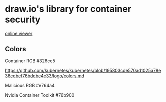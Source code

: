 # draw.io's library for container security

[online viewer](https://viewer.diagrams.net/?tags=%7B%7D&lightbox=1&highlight=0000ff&edit=_blank&layers=1&nav=1&title=container-security.drawio&dark=auto#R%3Cmxfile%3E%3Cdiagram%20name%3D%22%E7%AC%AC%201%20%E9%A1%B5%22%20id%3D%22YZmrKU8q_Y922zkSv-o2%22%3E7V1rV%2BLK0v41s9Y5H7YrV5SPkSATXxIGDePgNwycyE08gkLy6996qjshwaB4Ad37ZC4LSDp9qa6ueurSnR96bbpqPPTub91ZfzD5oSn91Q%2Fd%2FqFp2olZoQ9cicQV1axq4kr4MOzLa%2BsLl8N4IC8q8urjsD%2BY5wouZrPJYnifvxjM7u4GwSJ3rffwMFvmi%2F1nNsm3et8LB88uXAa9yfOrV8P%2B4lZcPTGV9fWfg2F4m7SsKvLOtJcUlhfmt73%2BbJm5pNd%2F6LWH2Wwhvk1XtcEE1EvoIp4723I37djD4G6xywNnJ6fxSefWnAz%2Fe3b%2B6%2F%2F%2BCn7PH%2F6StTz1Jo9ywLKziyihAPX7Hl%2BHUybV6dPgYTEkAjV7N4PJr9l8uBjO7uj%2BzWyxmE0zBazJMMSNxeyervLj1vxeTJKSXKHv%2Fd6i90O3xE%2FtbP4U%2FtBOV1Pqe%2B2XXTVurpZhf%2Fo7CrTJ081IGbqXxtIZnsb9xtnjdeNsfqOZk1%2BX5483kUNP%2Fxotby%2FqVfv32aR9cUmlpkHYOftd8%2BsT26k5i2ZU%2FeMq7lNTuehc1E793%2BMgpBpXdP3MHzqhM71V%2Bj%2BtCv3W%2B3rw2I%2Fdxxv9%2FK5JLNz9czrrXXlxU%2FWuLqKTVXNUf7o4u6g3dU%2B7juur5vRCua5RL05%2F%2FaQr0any69JZeXE7bvlj1YsDtWW7JvV9dNM4i4NYGVJtTzfUan86mfSV86eBTeOrWUvHri%2FdUTt0fSvyas7m%2BFdUB9Fl9ch1%2FLxQAnv21KT%2B9iNTdyPzKZgGT%2B7IWrq1KigwdH5ai95Vu%2BqM6krLD%2FT18%2FfGTWPy2HupHn9sti6rolxEfdEm434jpLocqt8Je43f99faLcYaubY1%2FDVaLbt%2FLmZOg9obK6Y76j56dqBRPaELKo1chX%2FfdVU37j66cbhs%2BZ3o0h7rzVEnot%2Br%2FlDJ3evZYdSqGabnO3Hr5yy8uVSof8bKsx3D84PQo1ly%2FXbUsjv6pV3X3ZqheaMu%2Fe9rbjxeNkeWeLYRai3beRT3uhq1Q3NjPbr2WHVHrjEYni6aftvwIgP9XVI%2Fc3X3R45C7Rqi%2FMWs6QcxcYHijkLV07sLmjP6LfrsNcJMH%2FsVp6Gs6Dq11da9Ud107FNto%2Fwi19ZQiTzbfWzZ3HelZ2fbIhr4ddOjtZDS9mc3X76WpVFfa%2Fr5vmfbGowVveWH1LdQw33iP8UbGnzP9S%2Fmru8YmDfXd2OvZq28EcZB8zjq6tSO6Q6J3tyPievF3ag5ckzPpn5GVkR9e5TztLq0HY34V3ftDvXLmxP9iB%2BI3uhTZJl0z2j5dcO9ChctH%2FMkaOXbTkRjNal9k56lddHWqA2uk%2BhGa8uhsQTU1qRCvL1sXk3GvPaIp1rEo9fTyfyG1pYTu5E39SbeJa%2FSWpU5lWTGU6Bf3%2F0KIfHw71SKRZJkg9VWeaumUpz032A2HSweIioiVd2JlPvLtdpQK%2FLabVZlJBd7UlWFaVVraU5fpEB%2Fg3DXSuF%2BIOGue3ZXb9nt6GuFu2O27G5UCvdSuP8PCPeIxqS5UUa4ax2q7%2BLWq%2B1RuK82hPa3EfZ6gbCvTKjZ0xv6Ei543OLCf2Y0yKwaqPz3cZbc%2BGvONphFBXTtfiUek%2FeTik5782FABWqz6f3sDiSTNVPPReX5BulyphMbKuhh9njXH2BoKt1e3g4Xg8v7XoC7SzIq6drtgvSFuP2f4WRSm01mD%2FT7jpqmS%2FPFw2w82Lj4kSnOzGE6r9k5PNnXFBqlvj6QvtY8fxyTjIy%2FWF9TP1zlgPraIAP00R1aEetFkvf4e1NTSC%2B3E72pky4hPZDo2OtRk3SHJ8vmv9dJp1uiXKSsSE8Y9KxJOk9cG4prpBdUb%2Byu0DbhJG7DIazUlHqa9MiK9F7IOkrWTTQnTEC6KLbSfvWBbzL9ormB3tCobKYflsL6isuQfl%2FjgXybupsttyD9QjqvoNxQyZTrX1G5ZXpPc5c0XpV%2Bh9nnCWNkx5ZrJ9ufnp0dD2GZUZ0wgBi%2FS3U79vO6N%2BiWqbsbbtS9Ijwg6oovSH93zYK6t487UrbScQODjVIa1PLP7EYTWtM7jS%2FXB61nd0wvHZ83AkbwUt6xQsY0fof61c7y2ALXf4%2FcyG1g7urUFuGymhGlfDCqP0oqxcl9dzQm3CX6R1iKaIn6u4RRLggPBcBDSRvAJBk6dRX3rEt4ijDyz9nQaVzf3zSWVWdItRP%2FXvudTVmgOiPjpEkaj9Y0Sy7%2BFl6TJPL9LNWDsEVSKcOJciVYuZnKr9Act%2BQ4sZ%2FnclpZSsHK2s4RudmdhoSECd3LeyRdVKpLSZ8jlCylgNYlqUGzuCzmmO2rmla%2B2gLS5Hlqh7SKVDlrue95zuLZDLOzmV4jNNpiSe%2Bs0lVC483NLKHXhHZcvrFMOaob5yXh9jHluJs4sEOrMhA83FguBNeS5Gu4i%2B20ULZKrmx9Ltefo2G2Xy%2BsfNAh16%2Bt88eSfeouNlYfj4PqyKw%2BhSU8rvdHmbbeLOXyfDcYFrp2wqCm3mPNEA%2FC0hyyDdA4IysLqwv4wPg0S0DXvpslYJYw8n8URuq9qwticjC%2BBXrOrq8md72f7RQeDhrq%2FObOrQwaq%2Fub6by6lTJx3aTxPclyJYwsYWQJI78djCRlF3eVrt8uYWQJI0sY%2BTkwcu1EPiiMNE6%2BG4yslDDyYDDSBoMHX5wa4ii0KLWDeiMJPrZsCFNEyoKVOyVBGHeIeiEJiot50%2B8a9F0KSItUZduEoCB4RxDP0t0hQc6aobRqSgxFQ89GTd%2BlRR9odE2je5EL9Ztcq1NdHBk7t1tUhxePDUS8XJtgq90mYdNFxEohGsfeENG0rpK5ptM16sst5oquBYrXgOBxAYmoHRI%2BiFTFHdSp01xQHzY%2BG6HukYDyYoKd8ZjKEg8MMaeoj8bK%2FXTVlt0OvbhOAgpRQ3zeXrlxnQSca7pTQI60zcW6TUW2tfH5894jOoMjI8cmukakgOJzwF4VwpnGDeiiunYHiprAgKOQwOfP5DeijUm%2FmxDcsavQGJdJOVJIJLgtlaE6YFBNfgK2INLLys1aeKxsQcvN8lb%2BuUYY4TniDcx3DNp44PkaeKADYYyVSfMdUl2AShboSIq2s%2FT86znBKXqW%2B8%2F84VIfu3Hab%2BKp7pLnC2PxuwpMBIK5iGYrQpGESw98STzS8kl5N0ICh2jnYrQeA%2BAbmT%2FUr036JZ%2B%2FRym9Ebmc9q5Wc1oLNPeO1tU6ajaa6ZGi86J85DK3WnQCjI9YodRbBQCTqAOjyEDc1wOFARmGhk6crbH6hNETO%2BtR0CohatCqscTnnZsZNXHVKIg2P3t2W0Wdrn0xIophxcSCY8V94gCanXHEsyPak%2B2ex5l7i%2Fy9tEzF9wOF%2BqLSLPDqo%2B8xteXQikfsXKXVRhxXp1kPTJ719RjSvtNqyPU5iJ%2F1aePzfEbURp1LWsFZmq3HkNJM0mqoJDRbPKfnxufdq75eSFpjA6QLeUzfPgdQVIzvBiiOS0BxAEChuHadAAVSNJwvTkdqw449bHizBBQloPgfBBTXfkB11pUMoKA%2BEi9eloDinwYoirx%2BLGm1PQEKCSA048sRxEmJIA6EINSW39VINiy%2FGEGsoKUPiCB01uKQZ3bw6I5JXsAnad8ScnAhxaHJIFOWrbqrtOz6o%2FBHYu3Xab234WM0WPrjejyGVtU4CkVIwYOGHpOMHDkCpbB%2FM9CE7zggbWOtf48gey7gzdebIkpFGhnIxNJaRFPIK0%2F0Nf85DVVvRIhk6iblMT8qyTaN0I8ptHbyW3z%2BHrWBbFijthi5EEoYjaFlSTZ1YhHhyX5eVxBHoH5QXQ5klNIjtEmfK2%2B6lD5%2FjOPWoXFRm%2BdXcjxIlNaQYEz9JdoSApiy79YA%2FRAxJBqQ7gBicxaeX0eUUSUeii5lO6STkCzOKIeQA5dzMV6gDi6vcHka05L6p%2FVIB4AO3Vi0wbENUW%2Fkwo9dE%2FWLNs8JAVhE7%2FNKTpMSKvG%2BSaLxN5DC1VIKH0oKkzRb0WpUvlgKL13bWR3SjvNIQjK6Ahqj%2Fz6tTkgoN4nexECrY44UkUQwsV2gydsv6jLm6iyx9aAJGwO2Xgy70JHRrSB9luyQVRrZ0oDEBP4Wdh5Hoki6WI%2BM3QnVeXFybUz964bA4i0u57ktRJ5Ycos%2Bt%2BNEkgesORy2%2FRyON4vIIY2DESX6Gopoo96NoSVkOyS1rJClG5CqiC4q2BYi%2Bxay7UlteBwpFWO%2FsV1VbLVIopfjiG1LMUYTUTKqI0poifHBdlmPxQ2z9CJJntIriBHZdCIZjctG1%2BLM%2FCwydJlL%2B9uU0dAVb%2F2IOaKnt%2BMQ1gZJ30ARWoPssyHZtqM2zWVHRgLlNbZWwiTSvEkn1gLeOtIpYvJ2lidg9zGfYHvJStD73hN2OtnRl4Ypnu%2B7UjMvYUmIueqTvdyheRrL3IdlTHSD5k%2FH5v3E3LEvAFouJn5JechjDdcRkV9luSIaUd9DSV%2FO3zBlO3OxjQq2ez5ST9ejlE8imdMSB8nYkCOzcu0kWky8n0SdaYwt243keLSEX0kLRhvjviIbmrchCV7hMS6ejdHGlp%2BLvIa0SZsWR1H3riE3E%2FAKNeTxQTVkcnhBqSL3riJp2ThYEtoXq0jdIxF2QBUJwwBOA1YrlzDYatgteD2XzgsC58LR4MUTjZa%2FApejC9HDOwHbJGrHmotdjALwmzdchugpnRD0HIk8uMfCZetqKVVjl8VsC%2B5C34HIWZJIj6CaXJtEyqgjHCVkpHhiJyecKnAwYWeg6vkk3gjSkChcuZcWqYI26lr1RyQuOOHmggyGEC5advW5MBT8jg6nET2vuHf3ngsjjESpY5OBwwklMI4UBfzrxiHUmMmuyiF2lAbhur9juCdVNpQg8vzxwmWYMTZRF%2B6x25eMi5ZP9YyITvGYVElCF7gXqW6fE4e47ZYv0uXIyIEKUdmdDEcSUrWQksmJVHXspmQowvWSQdmiMQljZxzTPGGnp%2B751zZc9qANGyVQdyNrBXcwJyn5nVCIbBdqYcnwg34T%2FMn0S0n6tUj61fSTfilpv7AT1oOLNa5Tv0%2FZdevB0eTDEK0%2FwqWJuUUbSOmkOcP4qG%2BW7t25CY2IfiHxDtMv4Z20fVFP5resJ9OflNYMp0agUUprAyrR9a%2BhSon%2FO3iWaBHA1arCyIXR1vLZjQ3XaAQeXY%2BJr2EHsALjz%2FNv58Ldj7lnFz9B64lGaxn1rdyrtD4tma9Lu8PPtuwJGaZtwMS49Yd5WvaN3fMrTk6aAmoAJgXGb%2FAyeC8mGDEasxp2RJoh0eEauR5Es45xQ%2FUjRNFKXNR3XTbgAbUubXcpXO1dyde3M2F4kxrWMbfcR53nUfAp9VHOD6eTIvzhrhAmaKIPPqCoq%2FOOXTg54%2FGi5cPADzQCEK%2FzfsN9J%2B8DutYFDLfrxPsd7GAG70c8Z%2BD9iJPCiF9IFtjYOQ2adtXWJfUHBjqgNzthQlrDSJfsGgw3h5ibMc05jYPkHRzULTuktVVfz1ctnSskkwHarDzMoZ%2FQ3loCYmf4Bol7tN4%2Bh%2F%2FZAfSc36mfSH7DnKX8jsRA7GZfZNqjeSHzD87fvJ5RC3MJ9hpN3kxP%2BwZuCLU8u%2BhQIEshplTJJv%2FiBDWXbMrOIf0QKxbWwk7C4jVIISVe05WwPb1Tz0bcM8n2tRRWVnEmh5xpEmbLGOKIBWGrdmmWvFFia8NOcwC6kPlqyE94bXW2DyNL48xkUZ7BDQGKSD6L%2BC%2BVb%2BssQEV5FYLQE9%2BT2HHmmoJjI2QGtMgWbsmjH8TxDWPZrgKASWBxLOxZGUt22V4k5YkyfGxFIPZ8CLsUQhcKSPWEbwOx7hF7iWNLZuHCj9Ph4ytIIST9NBC1a8GjK30fUFYt%2B2LGnmN%2BlulmsBLxhV8BvCVsavhVoJgEXUgZUB%2Fqwh8RMYjDPhX2U7C3W9j0SpdAGSsL4S8gpQCwMRa%2BFs5mxlwyHYi2KNOG0lrbywCnMX63IwZwPvfB6IGeQ4Ns6Q77Q3BECY3ZkH6K1dpPQKMFXWNrJWx69LuteKL9CABa%2BmFAd2RWG6JvSiRANviVFKx%2FTkbAWJHRVK6%2FxX4T7LEIl9w%2F4b%2BB7U9tAdSjvm4k68tc5%2BNVOIrgwx%2FEfqVQ%2Bo0Y7KsuMrcBVtmPAv9SZynnBD4dY53BblFdHc1L5gvKnWPmbRVGw42NtjpyTEQD0I%2FKA%2BS0EMUlANtCO2TsdX342JJxED9wTD7N6ocMwlxxpEbMrzciMKF7PAcu788g3jMS%2FwtyJOR6QN4HfU94AP61tgSmIUc3GKiwTMAaDnjtdGPwL9YuQHso1yPGlfjKkE%2Bw7iMiEAQAZPvg467w%2F2j1iMppLD8BpDj2zzJkxYAKPkjZNzbIuB8Au5hnyaOX%2BGw%2FroFT1xSyCLkgba2V5edLIa8zfjwNoIPqSj4z5eBfqyc%2B11j4NBFJF0fHyDWoClnG%2Firqf8LnbNhE7L8kOeqxbxH7ZILEhxeLCEzblPJGF8f0WHKXCsCqu5RrJhZ0SPkKfj3pF%2BMcHR1HyIjdCQBaVpSuNTKkpO%2BVjQVXrBFkDBgtu5OsLT2VtxrAGbIhBM9jX06ydpN5oefB8%2FL4HEXjtcPr1IPxorR4TQZyjOynWyLvA7KEv6c%2BQs5hkWsf69dJfKYwAJXEl9jifqf%2Ba5IPTrpLho1BPkqpLdeCeNZLwPqozcDf49ySTBv0JAxO%2BIoFIHYy%2Ftc258HIdWlin1PiJxZ1MU8oufq0MNsvjdYHcq2Ef1LsDFlxftYQvvux5B8Lhm3sMa3agjdGlir6UMcaURLZgbWc%2BjoRqZRrSQB%2FMhCkzKSxL4W8IqOJ11No4OilZKyv7vyIQxy3tNedH5uJmt8BWpcnxx1q74fhYvOT%2FdWJFi4tk258QGgdI3nCi8fszyKRSbQ4hy8HalRrNUgNyhAbiRBAHW2tBrEZbUxiG1CgS%2FAKS%2FkayWQ6VDDBIKhdgiIOVIikF2DZGNA3QiqfK1L5AH1Nb3SLxLIVIIbHiRhdVuWApOgXieX0WpegP6kelfvFYST4ehIVSaIeYhrJE%2FCx2BcwFYSPsuGyWuA0TL6HdEz4WJCk5ib1rHjzGicp1OH%2F0QluGOwDkae9IVkMkNhjSIKENof9emJ7M2C0vDYF%2FSDCORwZicQSYYqIRBaoUKRwXs9d0a8FJ7UIfxu2Iy9ZNdm3BBeQ5OISPIMIthCWInp3SE048MGonO4px4T0SYh51N3ykwS5zWucyAd%2F7xLzAT8JwTpALN4gKKAP%2FDDhUmxgBOQPZAIi%2BoIEvTpUJdJENQFz249iUyDPCejNW8YdW5QTJhWndEbsPxzCNwRzrhvypkCGoZwaHAvIQ2oMapQgMMEAmifUwQklsUiKgW8GsJPGxLC8zamf%2BBSmSjsUvryQfUqAfpyyW0t9Q5yWS22xOgXPuDESgBxORATvI3W6SXRG2FnUj3WA9GIFCS0x0xsbbDkd1Fmwz55DnoCWNJ8E%2B4nWGodJ%2FXMyndqcdvyboA3xEvHpLc81Jy0hYTKGbzJkyN2O%2BUQ%2B8KTG%2FihOhqzDJwY6wIw0RCIofGI0Vk43DpHMqHN42oaPC35uTnMGBKH17SywoRfmNM2TSJ9uhAuh8s%2FJNOmCLzntGH5x9lejvB0KGM50B9yEmQHTox4FMaC7JdJ9uT2Gw6C3SO8VadpLGYsQKcAIhxPkY1g3ukC%2FYDYjCVOTfCpkRNxW2NQHXSGbOKxPvFV3V3yf16ljsNnpO0gZWFI9RAv4FtkXCtMJ%2FKSwf9Eea0FcX7KvF%2FzGppWDNZCVhSshX%2BBmSGjEKQia9CFychWtT134Y5H81JFh7efX8uejBFob5mwO3hD%2Fjdr7gTcSzhjK18OZQ56NaAUMfL7bgYg9ibomg%2F8sPmdizcrziT3seYlqeWDiwWAqxJoHcf61MJVUYXjIfGCcIJ7x5uJMhTo8cXF6NkTmpI81xMqe%2F2BlyntXno%2BDkOU9jeFhWldrF89xWv5iRvOxTLOKNITo4TF05AG6wjNFbbza32SfQuJVuOF9D4n3IXtmRf82%2F3xunNJDymkH0kNAPNBY8iHBrvDaQnUBahtEx5j3jQzT5%2BCFM5LMMsAy6RXVxH4NkbHl8XOG4aWZauxN3aA%2F2gu1teepu5JZW%2FD8oR1xfgU8AezRud1hXMrmuBZZmjlZmmm8S8hceygsgh2WlvEaiTozZ4j4dqByaHZoqZxJKPtymTuBx7uiuc2cwPNWXlSyvChysZHnLryinHft5sKNvN703E6jqfi7370mlW%2FgAyk6Rm1foIEPUiZdNPgfwA0nBYDws3DD7GYEDa0pE6j3%2FKz1h0%2BFc%2FR8NtJ5fiigP1eTnYGXueg4QwvJdp84ZeCR5NIElPur33sY%2F%2BuHpp%2FxHwIh6fd%2FP5vi%2FBPHldMqpqaWfl8%2Fkbz6SHvOEQF1oTe8GzxIXIQuXcoRKh9hl%2FwDCfNUjSO1%2Box%2F9ORaTjYY5tGJ%2BmYeop%2BSjd5y%2BvoOGZ8hzfb9VorIF1j1bpLiylspZeb9yCcFO%2F5Jsh4ZBaTSTo70k%2Br6z0nli5fe%2FL53t4tEVStbJGq%2BInHt7mnYH%2Fb%2BSjn2L7xJbDyElO1Nsdjubub34tnN38nqz1b3%2BuU3yoqTz5MVb1%2FoybJ%2BEFxRsPBfXul5%2BZRvUeE%2FokXx%2Fd%2FvEF47CZMXVufLJ%2F2%2FsDKqH5UhxWvjdYaovsgQpWlbRmDKCEwZgSkjMGUEpozA%2FEMjMK%2BCri8HUbKa6hGZDcqxoh6bhn5iVguMNOXo5PhYrWrVE80wK4n3%2FpkdcqxUK8fHhlrVTcM4kPm2Qy753s23zVeK7fPEtnciUs3827gz6scVwzLEE%2BJ7sTtjc0FtLrgPLJiX%2FWCqenRsZmzuqrrjdBsnR9qB1oVWdGbfp9v0N71gHDLvkG3OcwnTfvHQu5snRH6h2l2dr1tdBTX%2FAu%2FB3tkHsMUxu6sPYB8mfTGzv27SH9qE3%2F%2FiSjaFG0cVU8n8qTxbXFXl6LhAA%2BlHpv7mxbXjairPrypPTilPTilPTilPTilPTvnoySkfVd1vhxPfV9mz7VlRjIqpqhXt%2BLnpqSlH6U2lUj3eovi1qqGqNN5jxTw5eTvEfq9RlR3d9zaqdK1Sq5viCfG92Kjad1BY37CVq4pypOxsP73dXN4pnvNPs4t%2Bzuao4Ozy82yfl9eB9nnr4O1MnBhLAdEVfPt3DYC%2Bco6Doh8dV6tmxdTUY72aZEa%2F4HI61o5QTjF04%2FhEq6jPFxTZWvqxuZ819SrT6Pp%2BhGd%2BPlQLf8V8iO%2Fvmb%2B%2Fg2TNp9uoakGyVnrgWilV3y9Vl0Mip6Z4vwnEonzjV%2BdAYlY3SjG7bzFbMfPLSCny5VcLltHHV9GOAY8dXhK874DHJogrpFJRYmj17crmvdql8uJaKZ115fFC5fFC5fFC5fFC5fFC5fFC5fFC5fFC5fFCn3q80GvJKQfM%2FjKLsfwrUP0de7je4BXY2Rg33rBLxFosesF48PC63Z230l83JnbdC6a81fBOPP3Fzv%2BPpAtuMhxPwmnqQdlo7fPZK3Fb5gzFxNmY9VIW8J52KFt6h7QOYUvvMX3z4%2Bb45hG%2Fhea4bhT5%2Fqpvp%2FSOpN3hXUPfgrQvMMau%2B%2FUKjtMwC4ht7ovWycyW2Unl%2B3nL9%2FOW7%2Bct389bvp%2B3fD%2Fvgd7P%2B4XbeqovghS1AAMWoBJ9b6ikaGfOHq2%2Fs%2BFk8B7L77sbcp%2FPIFF%2B5l%2BBre8wxnZkEG0rg%2BTi4m88V0LfwjMPM%2Fy06KalyP%2FyEvV%2B%2Fe1x%2FoCzeobU2Fk8v31jDP9Z94%2BOjr7HlpJXj4P5KJ%2B%2BNbj%2FAb5%2B2TpLM1%2FSY4ue8blWaAyre%2BP07cdYfjgrpUgU3vfm82X%2F04ThgfjxH8uABf6BtMhhVPEOx23%2B%2FZwxWXIWJbYd742cO6fgfEdyGsar5CyCAfujZqX0Xh1qb13L72pkl37xgTntFTxEB%2FRe6exBgi2NMzPH2E%2BE8PftXBzogsNC6pwS0Kq7Cg6U4D1tvGcKB1UQ7YaGwZ4HXMerAUewQesRvFTYk%2BWOyT4fOcJDJvZRiX1wPg4msda%2FR7B7L5DqoDf59aeWwa%2BqrFlaC%2BFhHGAi%2Bpr%2FnIYqp7xM3aQ85gfpRlqTDzfhcL%2F8LT5%2Fj9rwqrE3pyXC%2FgscjiIOA0GKRnfj85ps%2FLpO%2FUCqEexjpWc7EaflTJeR2KuGcdw6NC5qEwd78HjEeaRIwRkiLBtQf%2BFtw%2F4vvNIRr2%2B0FBHadRZIccBZqXht56VspxspUQvt4OAPX5TjPYDweHF5hcvTmHCQjNazuzjIRenGog1OgRD1Rpw%2BUhP1izbPNTdG6P48v3%2FLry%2B96DP2bx3MoDNeD%2BUeNvCw%2FZCBvZj49vBdsd1%2FroW%2FjSGi%2FMR%2FmYVfFF99G39ou%2FHHjhsMzgaL4Dty0Ceb4h9gqC3gsDjwqT3nr6J9e%2Fuza3YOMu8h%2BJ4E2wv9C%2BohEXQyKx8Rwyefusx633GRfZ%2BULONlz%2F1xfpUVOPKLpPjeVpn5Dkf%2BOxhpd47kk9RL9nove6nPdu98MX8VxQE2Zmxw17ceHmZL%2BhVMevP5MMhPUn5GB6vh4o%2B8g%2B9dXD8y5S97lSlmR%2FJHvze%2FTb2d%2BTlf%2BzCL3JY0Fw%2FRn6RK%2FMg0h5%2Fr9vhXlOGHjyv5QT8cvIc7iLqzx4dgsINaWfQewsFLNZpbNOSOZsnDYNJbDJ%2FywyjiMtnCr9mQpU7CzoZ6dKxXjtNDo%2FI7o9Xq0camMzFwWcuad59VTDLo6Difv7iJlAVpnlXFyyAlxAdWRlHcoHSN7eMsac3zxzjKJv5a15gD1xCSTfTe1YXSQ3tUjn7Prq8md72f7dTlNWio85s7tzJorO5vpvPqVsrEdZPG9yTLPU%2Fswu6woRW1eNeI2HFxU1OwE%2BrRGyVHCzli9xb%2FRmJR%2BCh3J8T57zhfWh4thV0fQwNnq5rNUajJ1%2FbwtUuc2z12Vy17fXyRY7ezRyuxqw27KpI%2BsbutJo8Akv3qj%2FgYobRfLs6oZjdVth%2BWwucUJztsbCd9Ptem7mbL8Y43t6hvQyVTrn9F5da7ZDQkfCEpCQlL6%2Bebfm5suXay%2FenZ2fH0NRxvtX5lELvUntW9QbdM3d1wo%2B7M64guNOz%2BKah7%2B7gjZSsdL%2B3ssU3YTSb7Wcs%2FsxtNiHN3Gl%2BuD1rP7vAxY%2FIVSSMPLt6Udyx2yzb9joqdThkew05E4zcS9BqYO3mEFhLbEj7IvJopuZ99%2FdNgjFcxof6u1hxduF4cROkxVNhpgvWR0qmruEi0w46Tn6%2BlHrEsUDdSj37ytxB7UPyNw7Ja2f1amitXgpWbqfwKzXFLjhP7eS4f8WnZz1bWdo7Ize40XLX4sDZxj6QLn1aePsd7seR%2BILGHZ1nMMdtXNVIkW5fJftV2yHth5cu1st%2FznMWzmXuZV3pNHDy3zL9QTFFyM5vuYcSqofKNZcpR3TgvCbePKcfdcH5j%2F6bgYbyojLkWL69zF9tpoWyVXNn6XK4%2FR8Nsv15Y%2BbwvK9uvrfPHkh37PvOrbyGCItnVp4hgCp88n2nrzVIuz3ev7tsadZGS%2BnfYt%2FWaFffFmw7MopyCPfr%2BL6PpZHg3Li3%2F9%2FDM9njAJ22%2F2pFnvsHZJZqxccJLkf9WLdoR%2BZ4jXnakS5kCUb4Ot3wdbvk63PJ1uDvy4kFeh%2Ft93uBivrzJWs079AsS%2Bw%2B688P8hLSQ3dKdd4o85VPwvw1q3OSub5MD8Aqzma8yW1Fy%2Ff6Y7eM5Jp%2FJbMFsOu3d9dW%2FA8d9lMXe84bpN3HclyXMmzsklpSAvATkJSAvAXkJyEtA%2FgogL9gAdlBAnrRfgJE%2B%2FLr2%2BeONxDzaVsxTgpuPnCWkHpZXdnihZgl9SuhTQp8S%2BpTQp4Q%2Br%2BizwteQHFSfFWUXv%2FxqEiLJ4i%2Bp%2F4F90jdefEJWewKjlPe9zCS45ZNKEPbcZZPFbueNlE5Nrfo61xaFhPfHtWXmb4nCShRWorAShZUo7BNQ2FeHhCvbswU%2F7IEqyhZ8GPT6jJLesU%2FxbLVabY3TvYa4vt7x9XeFXAUsWvSetf2x6A7JiSXkKiFXCblKyFVCrhJyvQa5jr8achUllZdZeP9Q9FTAbQdNw6sU5XyW6KlETyV6KtFTiZ5K9PQ29PTlb6%2BobE8r34vDavlAcIZ%2B9KZQcXc38%2FtMwdJ99f0Ytvo6w35SxPCl92jeTGbBGCwwKOSPae8hHMootpL5byhpGHr20B%2FI4HP6LkgiTr8%2FvAvlg%2B81AjaP8lQ%2BFvveXB2Xfv0XlhnZFcqfP39SkjzsyO5f1e9%2Fqf9OelzbtuK3dHlbxsL2ySl4O8nOR6%2B%2Be%2BLfTad3HCqYJ6327zwzvFkAbildQMatV7NrcudXzFayO%2FdfesXsDi%2Fj2P4iDPMYf4WMFN%2FXr%2BLYkMszqn64gHQ7%2Bap02lfeempsmMBFG%2Fn1om1D73nRy4%2F8%2B2XTVwalRRs0DbfurA8JXf9%2F%3C%2Fdiagram%3E%3C%2Fmxfile%3E)

## Colors

Container RGB #326ce5

https://github.com/kubernetes/kubernetes/blob/195803cde570ad1025a78e36cdbef76bddbc4c33/logo/colors.md

Malicious RGB #e764a4

Nvidia Container Toolkit  #76b900